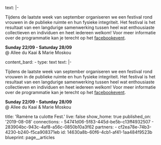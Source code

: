 text: |-
  <p>Tijdens de laatste week van september organiseren we een festival rond vrouwen in de publieke ruimte en hun fysieke integriteit. Het festival is het resultaat van een langdurige samenwerking tussen heel wat enthousiaste collectieven en individuen en heet iedereen welkom! Voor meer informatie over de programmatie kan je terecht op het <a href="https://www.facebook.com/events/598767223946218/?active_tab=about">facebookevent</a>.
  </p>
  <p><strong>Sunday 22/09 - Saturday 28/09</strong><br>@ Allee du Kaai & Marie Moskou
  </p>
content_bard:
  -
    type: text
    text: |-
      <p>Tijdens de laatste week van september organiseren we een festival
      rond vrouwen in de publieke ruimte en hun fysieke integriteit. Het
      festival is het resultaat van een langdurige samenwerking tussen heel
      wat enthousiaste collectieven en individuen en heet iedereen welkom!
      Voor meer informatie over de programmatie kan je terecht op het <a href="https://www.facebook.com/events/598767223946218/?active_tab=about">facebookevent</a>.
      </p><p><strong>Sunday 22/09 - Saturday 28/09</strong><br>@ Allee du Kaai &amp; Marie Moskou
      </p>
title: 'Ramène ta culotte Fest.'
live: false
show_home: true
published_on: '2019-08-08'
connections:
  - 54741d06-5f83-445d-be5b-c13ff4932507
  - 283904bc-943c-4af8-a56c-0850b10a3f62
partners:
  - cf2ea78e-74b3-4230-b240-f5ca908371eb
id: 14630a8b-60f6-4cb1-af41-1aa484f9523b
blueprint: page__articles
